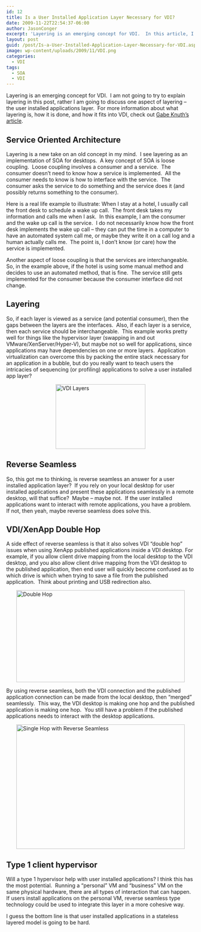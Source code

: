 ```yaml
---
id: 12
title: Is a User Installed Application Layer Necessary for VDI?
date: 2009-11-22T22:54:37-06:00
author: JasonConger
excerpt: 'Layering is an emerging concept for VDI.  In this article, I will draw some parallels with VDI layering and Service Oriented Architecture (SOA) to look at ways of solving the difficult User Installed Applications layer.'
layout: post
guid: /post/Is-a-User-Installed-Application-Layer-Necessary-for-VDI.aspx
image: wp-content/uploads/2009/11/VDI.png
categories:
  - VDI
tags:
  - SOA
  - VDI
---
```

Layering is an emerging concept for VDI.&nbsp; I am not going to try to explain layering in this post, rather I am going to discuss one aspect of layering – the user installed applications layer.&nbsp; For more information about what layering is, how it is done, and how it fits into VDI, check out <a href="http://www.brianmadden.com/blogs/gabeknuth/archive/2009/10/21/what-is-Layering-and-why-does-it-matter.aspx" target="_blank">Gabe Knuth’s article</a>.
<h2>Service Oriented Architecture</h2>
Layering is a new take on an old concept in my mind.&nbsp; I see layering as an implementation of SOA for desktops.&nbsp; A key concept of SOA is loose coupling.&nbsp; Loose coupling involves a consumer and a service.&nbsp; The consumer doesn’t need to know how a service is implemented.&nbsp; All the consumer needs to know is how to interface with the service.&nbsp; The consumer asks the service to do something and the service does it (and possibly returns something to the consumer).

Here is a real life example to illustrate: When I stay at a hotel, I usually call the front desk to schedule a wake up call.&nbsp; The front desk takes my information and calls me when I ask.&nbsp; In this example, I am the consumer and the wake up call is the service.&nbsp; I do not necessarily know how the front desk implements the wake up call – they can put the time in a computer to have an automated system call me, or maybe they write it on a call log and a human actually calls me.&nbsp; The point is, I don’t know (or care) how the service is implemented.

Another aspect of loose coupling is that the services are interchangeable.&nbsp; So, in the example above, if the hotel is using some manual method and decides to use an automated method, that is fine.&nbsp; The service still gets implemented for the consumer because the consumer interface did not change.
<h2>Layering</h2>
So, if each layer is viewed as a service (and potential consumer), then the gaps between the layers are the interfaces.&nbsp; Also, if each layer is a service, then each service should be interchangeable.&nbsp; This example works pretty well for things like the hypervisor layer (swapping in and out VMware/XenServer/Hyper-V), but maybe not so well for applications, since applications may have dependencies on one or more layers.&nbsp; Application virtualization can overcome this by packing the entire stack necessary for an application in a bubble, but do you really want to teach users the intricacies of sequencing (or profiling) applications to solve a user installed app layer?

<a href="http://www.jasonconger.com/images/articleImages/VDI%20Layers_3.png" target="_blank"><img style="display: block; float: none; margin-left: auto; margin-right: auto; border: 0px;" title="VDI Layers" src="http://www.jasonconger.com/images/articleImages/VDI%20Layers_thumb_3.png" border="0" alt="VDI Layers" width="240" height="173" /></a>
<h2>Reverse Seamless</h2>
So, this got me to thinking, is reverse seamless an answer for a user installed application layer?&nbsp; If you rely on your local desktop for user installed applications and present these applications seamlessly in a remote desktop, will that suffice?&nbsp; Maybe – maybe not.&nbsp; If the user installed applications want to interact with remote applications, you have a problem.&nbsp; If not, then yeah, maybe reverse seamless does solve this.
<h2>VDI/XenApp Double Hop</h2>
A side effect of reverse seamless is that it also solves VDI “double hop” issues when using XenApp published applications inside a VDI desktop. For example, if you allow client drive mapping from the local desktop to the VDI desktop, and you also allow client drive mapping from the VDI desktop to the published application, then end user will quickly become confused as to which drive is which when trying to save a file from the published application.&nbsp; Think about printing and USB redirection also.

<a href="http://www.jasonconger.com/images/articleImages/Double%20Hop_1.png" target="_blank"><img style="display: block; float: none; margin-left: auto; margin-right: auto; border: 0px;" title="Double Hop" src="http://www.jasonconger.com/images/articleImages/Double%20Hop_thumb_1.png" border="0" alt="Double Hop" width="450" height="246" /></a>

By using reverse seamless, both the VDI connection and the published application connection can be made from the local desktop, then “merged” seamlessly.&nbsp; This way, the VDI desktop is making one hop and the published application is making one hop.&nbsp; You still have a problem if the published applications needs to interact with the desktop applications.

<a href="http://www.jasonconger.com/images/articleImages/Single%20Hop%20with%20Reverse%20Seamless.png" target="_blank"><img style="display: block; float: none; margin-left: auto; margin-right: auto; border: 0px;" title="Single Hop with Reverse Seamless" src="http://www.jasonconger.com/images/articleImages/Single%20Hop%20with%20Reverse%20Seamless_thumb.png" border="0" alt="Single Hop with Reverse Seamless" width="450" height="333" /></a>
<h2>Type 1 client hypervisor</h2>
Will a type 1 hypervisor help with user installed applications? I think this has the most potential.&nbsp; Running a “personal” VM and “business” VM on the same physical hardware, there are all types of interaction that can happen.&nbsp; If users install applications on the personal VM, reverse seamless type technology could be used to integrate this layer in a more cohesive way.

I guess the bottom line is that user installed applications in a stateless layered model is going to be hard.